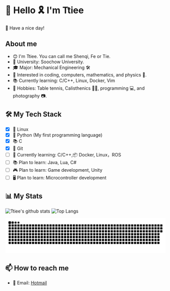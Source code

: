 # 👋 Hello 🎗️ I'm Ttiee

🎇 Have a nice day! 

## About me

- 😊 I'm Ttiee. You can call me Shenqi, Fe or Tie.
- 🏫 University: Soochow University.
- 🎓 Major: Mechanical Engineering 🛠️
- 🧠 Interested in coding, computers, mathematics, and physics 🧪.
- 📚 Currently learning: C/C++, Linux, Docker, Vim
- 🏓 Hobbies: Table tennis, Calisthenics 🤸‍♀️, programming 💻, and photography 📷.

## 🛠️ My Tech Stack

- [x] 🐧 Linux
- [x] 🐍 Python (My first programming language)
- [x] 📚 C
- [x] 🌳 Git
- [ ] 🐧 Currently learning: C/C++,📦 Docker, Linux，ROS
- [ ] 📚 Plan to learn: Java, Lua, C#
- [ ] 🎮 Plan to learn: Game development, Unity
- [ ] 🖥️ Plan to learn: Microcontroller development

## 📊 My Stats

<!-- ![Ttiee's GitHub stats](https://github-readme-stats.vercel.app/api?username=Ttiee&show_icons=true&theme=radical)
![Top Langs](https://github-readme-stats.vercel.app/api/top-langs/?username=Ttiee&layout=compact&theme=radical) -->
![Ttiee's github stats](https://github-readme-stats.vercel.app/api?username=ttiee&show_icons=true&theme=transparent&include_all_commits=true&count_private=true&line_height=20) ![Top Langs](https://github-readme-stats.vercel.app/api/top-langs/?username=ttiee&theme=transparent&layout=compact&hide=html,css,javascript)

<a href="https://github.com/ttiee"><img src="contributions.svg"></a>

## 📫 How to reach me

- 📧 Email: [Hotmail](mailto:shrenqi@hotmail.com)